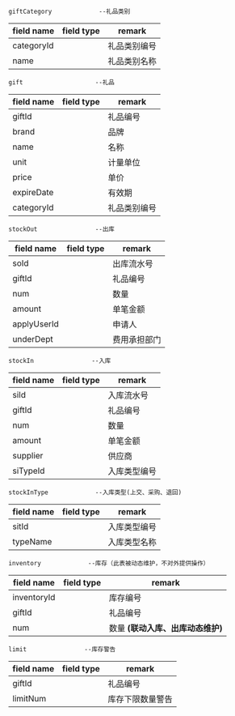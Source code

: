 
```
giftCategory             --礼品类别
````
field name         | field type         | remark 
--------------     | --------------     | ------- 
categoryId         |                    | 礼品类别编号
name               |                    | 礼品类别名称


```
gift                    --礼品
```
field name         | field type         | remark 
--------------     | --------------     | ------- 
giftId             |                    | 礼品编号
brand              |                    | 品牌
name               |                    | 名称
unit               |                    | 计量单位
price              |                    | 单价
expireDate         |                    | 有效期
categoryId         |                    | 礼品类别编号

```
stockOut                --出库
```
field name         | field type         | remark 
--------------     | --------------     | ------- 
soId               |                    | 出库流水号
giftId             |                    | 礼品编号
num                |                    | 数量
amount             |                    | 单笔金额
applyUserId        |                    | 申请人
underDept          |                    | 费用承担部门


```
stockIn                --入库
```
field name         | field type         | remark 
--------------     | --------------     | ------- 
siId               |                    | 入库流水号
giftId             |                    | 礼品编号
num                |                    | 数量
amount             |                    | 单笔金额
supplier           |                    | 供应商
siTypeId           |                    | 入库类型编号

```
stockInType             --入库类型(上交、采购、退回)
```
field name         | field type         | remark 
--------------     | --------------     | ------- 
sitId              |                    | 入库类型编号
typeName           |                    | 入库类型名称


```
inventory             --库存（此表被动态维护，不对外提供操作）
```
field name         | field type         | remark 
--------------     | --------------     | ------- 
inventoryId        |                    | 库存编号
giftId             |                    | 礼品编号
num                |                    | 数量 **(联动入库、出库动态维护)**


```
limit                --库存警告
```
field name         | field type         | remark 
--------------     | --------------     | ------- 
giftId             |                    | 礼品编号
limitNum           |                    | 库存下限数量警告
